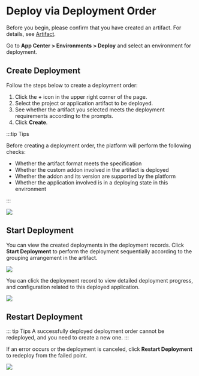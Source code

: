 # Deploy via Deployment Order

Before you begin, please confirm that you have created an artifact. For details, see [Artifact](./release.html).

Go to **App Center > Environments > Deploy** and select an environment for deployment.

## Create Deployment

Follow the steps below to create a deployment order:

1. Click the **+** icon in the upper right corner of the page.
1. Select the project or application artifact to be deployed.
2. See whether the artifact you selected meets the deployment requirements according to the prompts.
3. Click **Create**.

:::tip Tips

Before creating a deployment order, the platform will perform the following checks:

* Whether the artifact format meets the specification
* Whether the custom addon involved in the artifact is deployed
* Whether the addon and its version are supported by the platform
* Whether the application involved is in a deploying state in this environment

:::

![](http://terminus-paas.oss-cn-hangzhou.aliyuncs.com/paas-doc/2022/02/28/e5140066-dcbf-440c-86d4-2e8a3a2393e6.png)

## Start Deployment

You can view the created deployments in the deployment records. Click **Start Deployment** to perform the deployment sequentially according to the grouping arrangement in the artifact.

![](http://terminus-paas.oss-cn-hangzhou.aliyuncs.com/paas-doc/2022/02/28/a19f3d1d-9ca6-43f3-82ad-817c62cc30df.png)

You can click the deployment record to view detailed deployment progress, and configuration related to this deployed application.

![](http://terminus-paas.oss-cn-hangzhou.aliyuncs.com/paas-doc/2022/02/28/147d9172-7266-44c5-903f-02756b5d839b.png)

## Restart Deployment

::: tip Tips
A successfully deployed deployment order cannot be redeployed, and you need to create a new one.
:::

If an error occurs or the deployment is canceled, click **Restart Deployment** to redeploy from the failed point.

![](http://terminus-paas.oss-cn-hangzhou.aliyuncs.com/paas-doc/2022/02/28/f21c698a-fd90-4a5e-a89e-b012074f2a21.png)
